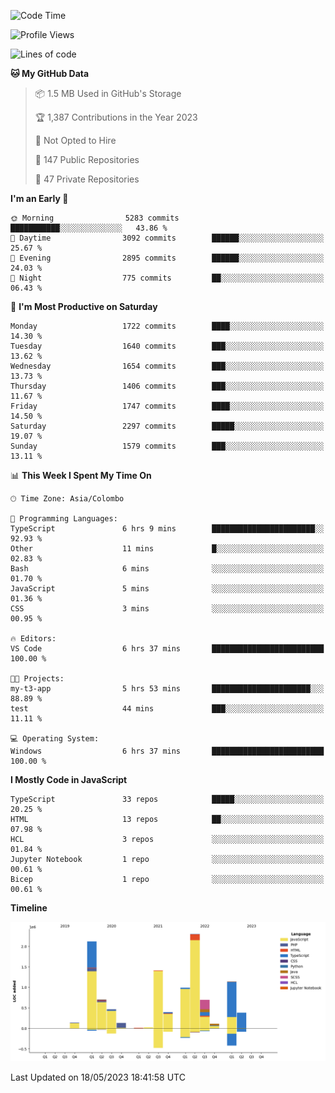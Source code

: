 
<!--START_SECTION:waka-->
![Code Time](http://img.shields.io/badge/Code%20Time-1%2C133%20hrs%2026%20mins-blue)

![Profile Views](http://img.shields.io/badge/Profile%20Views-0-blue)

![Lines of code](https://img.shields.io/badge/From%20Hello%20World%20I%27ve%20Written-11.0%20million%20lines%20of%20code-blue)

**🐱 My GitHub Data** 

> 📦 1.5 MB Used in GitHub's Storage 
 > 
> 🏆 1,387 Contributions in the Year 2023
 > 
> 🚫 Not Opted to Hire
 > 
> 📜 147 Public Repositories 
 > 
> 🔑 47 Private Repositories 
 > 
**I'm an Early 🐤** 

```text
🌞 Morning                5283 commits        ███████████░░░░░░░░░░░░░░   43.86 % 
🌆 Daytime                3092 commits        ██████░░░░░░░░░░░░░░░░░░░   25.67 % 
🌃 Evening                2895 commits        ██████░░░░░░░░░░░░░░░░░░░   24.03 % 
🌙 Night                  775 commits         ██░░░░░░░░░░░░░░░░░░░░░░░   06.43 % 
```
📅 **I'm Most Productive on Saturday** 

```text
Monday                   1722 commits        ████░░░░░░░░░░░░░░░░░░░░░   14.30 % 
Tuesday                  1640 commits        ███░░░░░░░░░░░░░░░░░░░░░░   13.62 % 
Wednesday                1654 commits        ███░░░░░░░░░░░░░░░░░░░░░░   13.73 % 
Thursday                 1406 commits        ███░░░░░░░░░░░░░░░░░░░░░░   11.67 % 
Friday                   1747 commits        ████░░░░░░░░░░░░░░░░░░░░░   14.50 % 
Saturday                 2297 commits        █████░░░░░░░░░░░░░░░░░░░░   19.07 % 
Sunday                   1579 commits        ███░░░░░░░░░░░░░░░░░░░░░░   13.11 % 
```


📊 **This Week I Spent My Time On** 

```text
🕑︎ Time Zone: Asia/Colombo

💬 Programming Languages: 
TypeScript               6 hrs 9 mins        ███████████████████████░░   92.93 % 
Other                    11 mins             █░░░░░░░░░░░░░░░░░░░░░░░░   02.83 % 
Bash                     6 mins              ░░░░░░░░░░░░░░░░░░░░░░░░░   01.70 % 
JavaScript               5 mins              ░░░░░░░░░░░░░░░░░░░░░░░░░   01.36 % 
CSS                      3 mins              ░░░░░░░░░░░░░░░░░░░░░░░░░   00.95 % 

🔥 Editors: 
VS Code                  6 hrs 37 mins       █████████████████████████   100.00 % 

🐱‍💻 Projects: 
my-t3-app                5 hrs 53 mins       ██████████████████████░░░   88.89 % 
test                     44 mins             ███░░░░░░░░░░░░░░░░░░░░░░   11.11 % 

💻 Operating System: 
Windows                  6 hrs 37 mins       █████████████████████████   100.00 % 
```

**I Mostly Code in JavaScript** 

```text
TypeScript               33 repos            █████░░░░░░░░░░░░░░░░░░░░   20.25 % 
HTML                     13 repos            ██░░░░░░░░░░░░░░░░░░░░░░░   07.98 % 
HCL                      3 repos             ░░░░░░░░░░░░░░░░░░░░░░░░░   01.84 % 
Jupyter Notebook         1 repo              ░░░░░░░░░░░░░░░░░░░░░░░░░   00.61 % 
Bicep                    1 repo              ░░░░░░░░░░░░░░░░░░░░░░░░░   00.61 % 
```



**Timeline**

![Lines of Code chart](https://raw.githubusercontent.com/ccweerasinghe1994/ccweerasinghe1994/master/assets/bar_graph.png)


 Last Updated on 18/05/2023 18:41:58 UTC
<!--END_SECTION:waka-->
